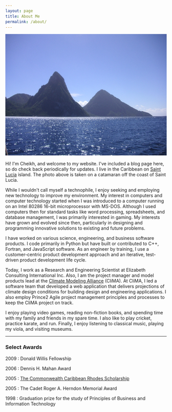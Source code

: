 ```yaml
---
layout: page
title: About Me
permalink: /about/
---
```


!["The Pitons of Saint Lucia."](/img/img2.jpg)

Hi! I'm Cheikh, and welcome to my website. I've included a blog page here, so do check back periodically for updates. I live in the Caribbean on [Saint Lucia](https://en.wikipedia.org/wiki/Saint_Lucia) island. The photo above is taken on a catamaran off the coast of Saint Lucia.

While I wouldn't call myself a technophile, I enjoy seeking and employing new technology to improve my environment. My interest in computers and computer technology started when I was introduced to a computer running on an Intel 80286 16-bit microprocessor with MS-DOS. Although I used computers then for standard tasks like word processing, spreadsheets, and database management, I was primarily interested in gaming. My interests have grown and evolved since then, particularly in designing and programming innovative solutions to existing and future problems.

I have worked on various science, engineering, and business software products. I code primarily in Python but have built or contributed to C++, Fortran, and JavaScript software. As an engineer by training, I use a customer-centric product development approach and an iterative, test-driven product development life cycle.

Today, I work as a Research and Engineering Scientist at Elizabeth Consulting International Inc. Also, I am the project manager and model products lead at the [Climate Modeling Alliance](https://clima.caltech.edu) (CliMA). At CliMA, I led a software team that developed a web application that delivers projections of climate design conditions for building design and engineering applications. I also employ Prince2 Agile project management principles and processes to keep the CliMA project on track.

I enjoy playing video games, reading non-fiction books, and spending time with my family and friends in my spare time. I also like to play cricket, practice karate, and run. Finally, I enjoy listening to classical music, playing my viola, and visiting museums.

***

### Select Awards

2009 : Donald Willis Fellowship

2006 : Dennis H. Mahan Award

2005 : [The Commonwealth Caribbean Rhodes Scholarship](https://www.rhodeshouse.ox.ac.uk/scholarships/the-rhodes-scholarship/)

2005 : The Cadet Roger A. Herndon Memorial Award

1998 : Graduation prize for the study of Principles of Business and Information Technology
